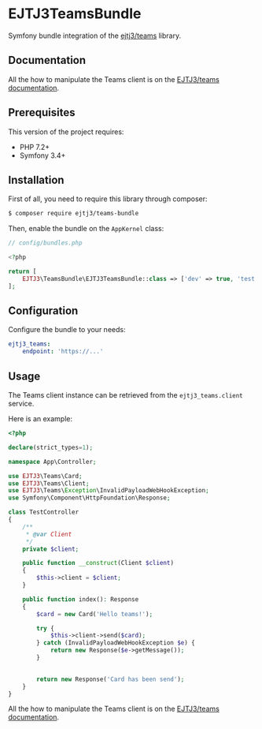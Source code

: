 # EJTJ3TeamsBundle

Symfony bundle integration of the [ejtj3/teams](https://github.com/ejtj3/teams) library.

## Documentation

All the how to manipulate the Teams client is on the [EJTJ3/teams documentation](https://github.com/ejtj3/teams#create-a-simple-card).

## Prerequisites

This version of the project requires:
* PHP 7.2+
* Symfony 3.4+

## Installation

First of all, you need to require this library through composer:

``` bash
$ composer require ejtj3/teams-bundle
```

Then, enable the bundle on the `AppKernel` class:

``` php
// config/bundles.php

<?php

return [
    EJTJ3\TeamsBundle\EJTJ3TeamsBundle::class => ['dev' => true, 'test' => true],
];

```

## Configuration


Configure the bundle to your needs:

```yaml
ejtj3_teams:
    endpoint: 'https://...'
```


## Usage
The Teams client instance can be retrieved from the `ejtj3_teams.client` service.

Here is an example:

```php
<?php

declare(strict_types=1);

namespace App\Controller;

use EJTJ3\Teams\Card;
use EJTJ3\Teams\Client;
use EJTJ3\Teams\Exception\InvalidPayloadWebHookException;
use Symfony\Component\HttpFoundation\Response;

class TestController
{
    /**
     * @var Client
     */
    private $client;

    public function __construct(Client $client)
    {
        $this->client = $client;
    }

    public function index(): Response
    {
        $card = new Card('Hello teams!');

        try {
            $this->client->send($card);
        } catch (InvalidPayloadWebHookException $e) {
            return new Response($e->getMessage());
        }

        
        return new Response('Card has been send');
    }
}
```

All the how to manipulate the Teams client is on the [EJTJ3/teams documentation](https://github.com/ejtj3/teams#create-a-simple-card).